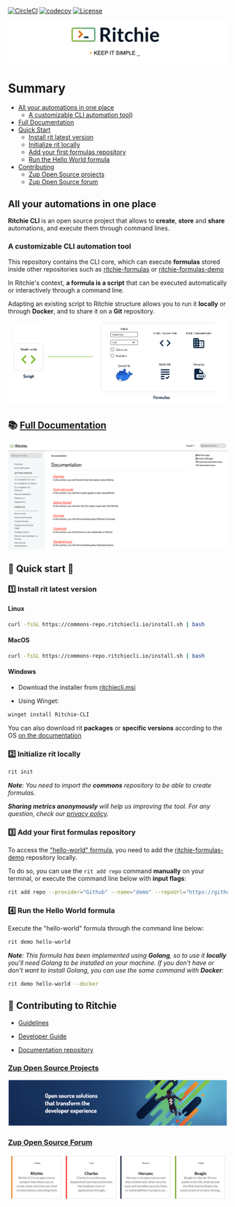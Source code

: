 [![CircleCI](https://circleci.com/gh/ZupIT/ritchie-cli/tree/master.svg?style=svg)](https://circleci.com/gh/ZupIT/ritchie-cli) 
[![codecov](https://codecov.io/gh/ZupIT/ritchie-cli/branch/master/graph/badge.svg)](https://codecov.io/gh/ZupIT/ritchie-cli)
[![License](https://img.shields.io/badge/License-Apache%202.0-blue.svg)](https://opensource.org/licenses/Apache-2.0)

<img class="special-img-class" src="/docs/img/ritchie-banner.png"  alt="Ritchie logo with the phrase: Keep it simple"/>

# Summary

- [All your automations in one place](https://github.com/ZupIT/ritchie-cli#all-your-automations-in-one-place)
  - [A customizable CLI automation tool](https://github.com/ZupIT/ritchie-cli#a-customizable-cli-automation-tool))
- [Full Documentation](https://github.com/ZupIT/ritchie-cli#-full-documentation)
- [Quick Start](https://github.com/ZupIT/ritchie-cli#-quick-start-)
  - [Install rit latest version](https://github.com/ZupIT/ritchie-cli#1%EF%B8%8F⃣-install-rit-latest-version)
  - [Initialize rit locally](https://github.com/ZupIT/ritchie-cli#2%EF%B8%8F⃣-initialize-rit-locally)
  - [Add your first formulas repository](https://github.com/ZupIT/ritchie-cli#3%EF%B8%8F⃣-add-your-first-formulas-repository)
  - [Run the Hello World formula](https://github.com/ZupIT/ritchie-cli#4%EF%B8%8F⃣-run-the-hello-world-formula)
- [Contributing](https://github.com/ZupIT/ritchie-cli#-contributing-to-ritchie)
  - [Zup Open Source projects](https://github.com/ZupIT/ritchie-cli#zup-open-source-projects)
  - [Zup Open Source forum](https://github.com/ZupIT/ritchie-cli#zup-open-source-forum)

## All your automations in one place

**Ritchie CLI** is an open source project that allows to **create**, **store** and **share** automations, and execute them through command lines.

### A customizable CLI automation tool

This repository contains the CLI core, which can execute **formulas** stored inside other repositories such as [ritchie-formulas](https://github.com/ZupIT/ritchie-formulas) or [ritchie-formulas-demo](https://github.com/ZupIT/ritchie-formulas-demo)

In Ritchie's context, **a formula is a script** that can be executed automatically or interactively through a command line.

Adapting an existing script to Ritchie structure allows you to run it **locally** or through **Docker**, and to share it on a **Git** repository.

<img class="special-img-class" src="/docs/img/formulas-explanation.png" alt="Formulas explanation"/>

## 📚 [Full Documentation](https://docs.ritchiecli.io)

[![Documentation](/docs/img/documentation-ritchie.png)](https://docs.ritchiecli.io)

## 🚀 Quick start 🤖

### 1️⃣ Install rit latest version

#### Linux

```bash
curl -fsSL https://commons-repo.ritchiecli.io/install.sh | bash
```

#### MacOS

```bash
curl -fsSL https://commons-repo.ritchiecli.io/install.sh | bash
```

#### Windows

- Download the installer from [ritchiecli.msi](https://commons-repo.ritchiecli.io/latest/ritchiecli.msi)

- Using Winget:

```bash
winget install Ritchie-CLI
```

You can also download rit **packages** or **specific versions** according to the OS [on the documentation](https://docs.ritchiecli.io/getting-started/install-cli)

### 2️⃣ Initialize rit locally

```bash
rit init
```

***Note**: You need to import the **commons** repository to be able to create formulas.*

***Sharing metrics anonymously** will help us improving the tool.
For any question, check our [privacy policy](https://www.zup.com.br/politica-de-privacidade/politica-ritchie#politicas).*

### 3️⃣ Add your first formulas repository

To access the ["hello-world" formula]((https://github.com/ZupIT/ritchie-formulas-demo/tree/master/demo/hello-world)), you need to add the [ritchie-formulas-demo](https://github.com/ZupIT/ritchie-formulas-demo) repository locally.

To do so, you can use the `rit add repo` command **manually** on your terminal, or execute the command line below with **input flags**:

```bash
rit add repo --provider="Github" --name="demo" --repoUrl="https://github.com/ZupIT/ritchie-formulas-demo" --priority=1
```

### 4️⃣ Run the Hello World formula

Execute the "hello-world" formula through the command line below:

```bash
rit demo hello-world
```

***Note**: This formula has been implemented using **Golang**, so to use it **locally** you'll need Golang to be installed on your machine. If you don't have or don't want to install Golang, you can use the same command with **Docker**:*

```bash
rit demo hello-world --docker
```

## 🤝 Contributing to Ritchie

- [Guidelines](https://github.com/ZupIT/ritchie-cli/blob/master/CONTRIBUTING.md)

- [Developer Guide](https://github.com/ZupIT/ritchie-cli/blob/master/DEVELOPER_GUIDE.md)

- [Documentation repository](https://github.com/ZupIT/docs-ritchie)

### [Zup Open Source Projects](https://opensource.zup.com.br)

[![Zup open source](/docs/img/zup-open-source.png)](https://opensource.zup.com.br)

### [Zup Open Source Forum](https://forum.zup.com.br/c/en/9)

[![Zup forum](/docs/img/zup-forum-topics.png)](https://forum.zup.com.br/c/en/9)
